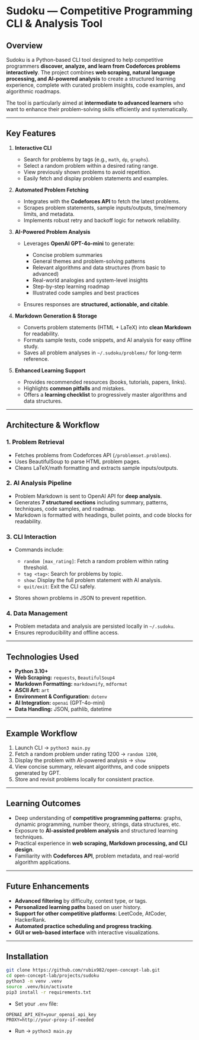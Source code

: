 # Sudoku — Competitive Programming CLI & Analysis Tool

## Overview

Sudoku is a Python-based CLI tool designed to help competitive programmers **discover, analyze, and learn from Codeforces problems interactively**. The project combines **web scraping, natural language processing, and AI-powered analysis** to create a structured learning experience, complete with curated problem insights, code examples, and algorithmic roadmaps.

The tool is particularly aimed at **intermediate to advanced learners** who want to enhance their problem-solving skills efficiently and systematically.

---

## Key Features

1. **Interactive CLI**

   * Search for problems by tags (e.g., `math`, `dp`, `graphs`).
   * Select a random problem within a desired rating range.
   * View previously shown problems to avoid repetition.
   * Easily fetch and display problem statements and examples.

2. **Automated Problem Fetching**

   * Integrates with the **Codeforces API** to fetch the latest problems.
   * Scrapes problem statements, sample inputs/outputs, time/memory limits, and metadata.
   * Implements robust retry and backoff logic for network reliability.

3. **AI-Powered Problem Analysis**

   * Leverages **OpenAI GPT-4o-mini** to generate:

     * Concise problem summaries
     * General themes and problem-solving patterns
     * Relevant algorithms and data structures (from basic to advanced)
     * Real-world analogies and system-level insights
     * Step-by-step learning roadmap
     * Illustrated code samples and best practices
   * Ensures responses are **structured, actionable, and citable**.

4. **Markdown Generation & Storage**

   * Converts problem statements (HTML + LaTeX) into **clean Markdown** for readability.
   * Formats sample tests, code snippets, and AI analysis for easy offline study.
   * Saves all problem analyses in `~/.sudoku/problems/` for long-term reference.

5. **Enhanced Learning Support**

   * Provides recommended resources (books, tutorials, papers, links).
   * Highlights **common pitfalls** and mistakes.
   * Offers a **learning checklist** to progressively master algorithms and data structures.

---

## Architecture & Workflow

### 1. Problem Retrieval

* Fetches problems from Codeforces API (`/problemset.problems`).
* Uses BeautifulSoup to parse HTML problem pages.
* Cleans LaTeX/math formatting and extracts sample inputs/outputs.

### 2. AI Analysis Pipeline

* Problem Markdown is sent to OpenAI API for **deep analysis**.
* Generates **7 structured sections** including summary, patterns, techniques, code samples, and roadmap.
* Markdown is formatted with headings, bullet points, and code blocks for readability.

### 3. CLI Interaction

* Commands include:

  * `random [max_rating]`: Fetch a random problem within rating threshold.
  * `tag <tag>`: Search for problems by topic.
  * `show`: Display the full problem statement with AI analysis.
  * `quit/exit`: Exit the CLI safely.
* Stores shown problems in JSON to prevent repetition.

### 4. Data Management

* Problem metadata and analysis are persisted locally in `~/.sudoku`.
* Ensures reproducibility and offline access.

---

## Technologies Used

* **Python 3.10+**
* **Web Scraping:** `requests`, `BeautifulSoup4`
* **Markdown Formatting:** `markdownify`, `mdformat`
* **ASCII Art:** `art`
* **Environment & Configuration:** `dotenv`
* **AI Integration:** `openai` (GPT-4o-mini)
* **Data Handling:** JSON, pathlib, datetime

---

## Example Workflow

1. Launch CLI -> `python3 main.py`
2. Fetch a random problem under rating 1200 -> `random 1200`,
3. Display the problem with AI-powered analysis -> `show`
4. View concise summary, relevant algorithms, and code snippets generated by GPT.
5. Store and revisit problems locally for consistent practice.

---

## Learning Outcomes

* Deep understanding of **competitive programming patterns**: graphs, dynamic programming, number theory, strings, data structures, etc.
* Exposure to **AI-assisted problem analysis** and structured learning techniques.
* Practical experience in **web scraping, Markdown processing, and CLI design**.
* Familiarity with **Codeforces API**, problem metadata, and real-world algorithm applications.

---

## Future Enhancements

* **Advanced filtering** by difficulty, contest type, or tags.
* **Personalized learning paths** based on user history.
* **Support for other competitive platforms**: LeetCode, AtCoder, HackerRank.
* **Automated practice scheduling and progress tracking**.
* **GUI or web-based interface** with interactive visualizations.

---

## Installation

```bash
git clone https://github.com/rubix982/open-concept-lab.git
cd open-concept-lab/projects/sudoku
python3 -m venv .venv
source .venv/bin/activate
pip3 install -r requirements.txt
```

* Set your `.env` file:

```text
OPENAI_API_KEY=your_openai_api_key
PROXY=http://your-proxy-if-needed
```

* Run -> `python3 main.py`
